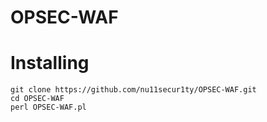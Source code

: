 # OPSEC-WAF
# Installing

```perll
git clone https://github.com/nu11secur1ty/OPSEC-WAF.git
cd OPSEC-WAF
perl OPSEC-WAF.pl
```
